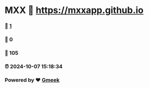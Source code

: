 # MXX :link: https://mxxapp.github.io 
### :page_facing_up: [1](https://mxxapp.github.io/tag.html) 
### :speech_balloon: 0 
### :hibiscus: 105 
### :alarm_clock: 2024-10-07 15:18:34 
### Powered by :heart: [Gmeek](https://github.com/Meekdai/Gmeek)
